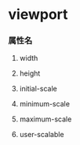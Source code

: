 # viewport

### 属性名

1. width

2. height

3. initial-scale

4. minimum-scale

5. maximum-scale

6. user-scalable